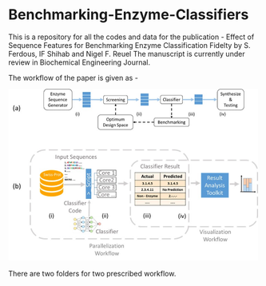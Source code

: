 # Benchmarking-Enzyme-Classifiers

This is a repository for all the codes and data for the publication - 
Effect of Sequence Features for Benchmarking Enzyme Classification Fidelty by S. Ferdous, IF Shihab and Nigel F. Reuel
The manuscript is currently under review in Biochemical Engineering Journal. 

The workflow of the paper is given as - 

<img src="abstract.jpg" alt="abstract" width="500"/>



There are two folders for two prescribed workflow. 
